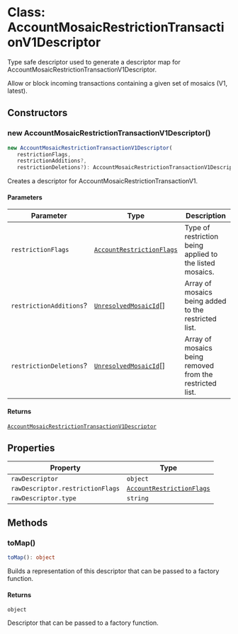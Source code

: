 # Class: AccountMosaicRestrictionTransactionV1Descriptor

Type safe descriptor used to generate a descriptor map for AccountMosaicRestrictionTransactionV1Descriptor.

Allow or block incoming transactions containing a given set of mosaics (V1, latest).

## Constructors

### new AccountMosaicRestrictionTransactionV1Descriptor()

```ts
new AccountMosaicRestrictionTransactionV1Descriptor(
   restrictionFlags, 
   restrictionAdditions?, 
   restrictionDeletions?): AccountMosaicRestrictionTransactionV1Descriptor
```

Creates a descriptor for AccountMosaicRestrictionTransactionV1.

#### Parameters

| Parameter | Type | Description |
| ------ | ------ | ------ |
| `restrictionFlags` | [`AccountRestrictionFlags`](../../models/classes/AccountRestrictionFlags.md) | Type of restriction being applied to the listed mosaics. |
| `restrictionAdditions`? | [`UnresolvedMosaicId`](../../models/classes/UnresolvedMosaicId.md)[] | Array of mosaics being added to the restricted list. |
| `restrictionDeletions`? | [`UnresolvedMosaicId`](../../models/classes/UnresolvedMosaicId.md)[] | Array of mosaics being removed from the restricted list. |

#### Returns

[`AccountMosaicRestrictionTransactionV1Descriptor`](AccountMosaicRestrictionTransactionV1Descriptor.md)

## Properties

| Property | Type |
| ------ | ------ |
| <a id="rawdescriptor"></a> `rawDescriptor` | `object` |
| `rawDescriptor.restrictionFlags` | [`AccountRestrictionFlags`](../../models/classes/AccountRestrictionFlags.md) |
| `rawDescriptor.type` | `string` |

## Methods

### toMap()

```ts
toMap(): object
```

Builds a representation of this descriptor that can be passed to a factory function.

#### Returns

`object`

Descriptor that can be passed to a factory function.
